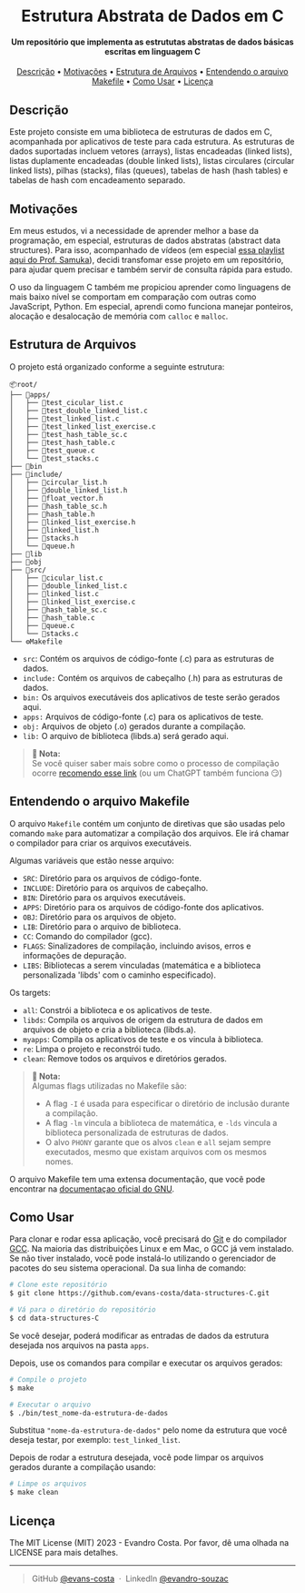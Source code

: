 <h1 align="center">
  <br>
   Estrutura Abstrata de Dados em C
  <br>
</h1>
<h4 align="center">Um repositório que implementa as estrututas abstratas de dados básicas escritas em linguagem C</h4>

<p align="center">
  <a href="#descrição">Descrição</a> •
  <a href="#motivações">Motivações</a> •
  <a href="#estrutura-de-arquivos">Estrutura de Arquivos</a> •
  <a href="#entendendo-o-arquivo-makefile">Entendendo o arquivo Makefile</a> •
  <a href="#como-usar">Como Usar</a> •
  <a href="#licença">Licença</a>
</p>

## Descrição

Este projeto consiste em uma biblioteca de estruturas de dados em C, acompanhada por aplicativos de teste para cada estrutura. As estruturas de dados suportadas incluem vetores (arrays), listas encadeadas (linked lists), listas duplamente encadeadas (double linked lists), listas circulares (circular linked lists), pilhas (stacks), filas (queues), tabelas de hash (hash tables) e tabelas de hash com encadeamento separado.

## Motivações

Em meus estudos, vi a necessidade de aprender melhor a base da programação, em especial, estruturas de dados abstratas (abstract data structures). Para isso, acompanhado de vídeos (em especial [essa playlist aqui do Prof. Samuka](https://www.youtube.com/playlist?list=PL3ZslI15yo2r-gHJtjORRMRKMSNRpf7u5)), decidi transfomar esse projeto em um repositório, para ajudar quem precisar e também servir de consulta rápida para estudo.

O uso da linguagem C também me propiciou aprender como linguagens de mais baixo nível se comportam em comparação com outras como JavaScript, Python. Em especial, aprendi como funciona manejar ponteiros, alocação e desalocação de memória com `calloc` e `malloc`.

## Estrutura de Arquivos

O projeto está organizado conforme a seguinte estrutura:

```
📦root/
├── 📂apps/
│   ├── 📜test_cicular_list.c
│   ├── 📜test_double_linked_list.c
│   ├── 📜test_linked_list.c
│   ├── 📜test_linked_list_exercise.c
│   ├── 📜test_hash_table_sc.c
│   ├── 📜test_hash_table.c
│   ├── 📜test_queue.c
│   └── 📜test_stacks.c
├── 📂bin
├── 📂include/
│   ├── 📜circular_list.h
│   ├── 📜double_linked_list.h
│   ├── 📜float_vector.h
│   ├── 📜hash_table_sc.h
│   ├── 📜hash_table.h
│   ├── 📜linked_list_exercise.h
│   ├── 📜linked_list.h
│   ├── 📜stacks.h
│   └── 📜queue.h
├── 📂lib
├── 📂obj
├── 📂src/
│   ├── 📜cicular_list.c
│   ├── 📜double_linked_list.c
│   ├── 📜linked_list.c
│   ├── 📜linked_list_exercise.c
│   ├── 📜hash_table_sc.c
│   ├── 📜hash_table.c
│   ├── 📜queue.c
│   └── 📜stacks.c
└── ⚙️Makefile
```

- `src`: Contém os arquivos de código-fonte (.c) para as estruturas de dados.
- `include:` Contém os arquivos de cabeçalho (.h) para as estruturas de dados.
- `bin:` Os arquivos executáveis dos aplicativos de teste serão gerados aqui.
- `apps:` Arquivos de código-fonte (.c) para os aplicativos de teste.
- `obj:` Arquivos de objeto (.o) gerados durante a compilação.
- `lib:` O arquivo de biblioteca (libds.a) será gerado aqui.

> **📌 Nota:** </br>
> Se você quiser saber mais sobre como o processo de compilação ocorre [recomendo esse link](https://www.alura.com.br/artigos/o-que-e-compilacao) (ou um ChatGPT também funciona 😏)

## Entendendo o arquivo Makefile

O arquivo `Makefile` contém um conjunto de diretivas que são usadas pelo comando `make` para automatizar a compilação dos arquivos. Ele irá chamar o compilador para criar os arquivos executáveis.

Algumas variáveis que estão nesse arquivo:

- `SRC`: Diretório para os arquivos de código-fonte.
- `INCLUDE`: Diretório para os arquivos de cabeçalho.
- `BIN`: Diretório para os arquivos executáveis.
- `APPS`: Diretório para os arquivos de código-fonte dos aplicativos.
- `OBJ`: Diretório para os arquivos de objeto.
- `LIB`: Diretório para o arquivo de biblioteca.
- `CC`: Comando do compilador (gcc).
- `FLAGS`: Sinalizadores de compilação, incluindo avisos, erros e informações de depuração.
- `LIBS`: Bibliotecas a serem vinculadas (matemática e a biblioteca personalizada 'libds' com o caminho especificado).

Os targets:

- `all`: Constrói a biblioteca e os aplicativos de teste.
- `libds`: Compila os arquivos de origem da estrutura de dados em arquivos de objeto e cria a biblioteca (libds.a).
- `myapps`: Compila os aplicativos de teste e os vincula à biblioteca.
- `re`: Limpa o projeto e reconstrói tudo.
- `clean`: Remove todos os arquivos e diretórios gerados.

> **📌 Nota:** </br>
> Algumas flags utilizadas no Makefile são:
>
> - A flag `-I` é usada para especificar o diretório de inclusão durante a compilação.
> - A flag `-lm` vincula a biblioteca de matemática, e `-lds` vincula a biblioteca personalizada de estruturas de dados.
> - O alvo `PHONY` garante que os alvos `clean` e `all` sejam sempre executados, mesmo que existam arquivos com os mesmos nomes.

O arquivo Makefile tem uma extensa documentação, que você pode encontrar na [documentaçao oficial do GNU](https://www.gnu.org/software/make/manual/make.html#Makefile-Contents).

## Como Usar

Para clonar e rodar essa aplicação, você precisará do [Git](https://git-scm.com) e do compilador [GCC](https://gcc.gnu.org/). Na maioria das distribuições Linux e em Mac, o GCC já vem instalado. Se não tiver instalado, você pode instalá-lo utilizando o gerenciador de pacotes do seu sistema operacional. Da sua linha de comando:

```bash
# Clone este repositório
$ git clone https://github.com/evans-costa/data-structures-C.git

# Vá para o diretório do repositório
$ cd data-structures-C
```

Se você desejar, poderá modificar as entradas de dados da estrutura desejada nos arquivos na pasta `apps`.

Depois, use os comandos para compilar e executar os arquivos gerados:

```bash
# Compile o projeto
$ make

# Executar o arquivo
$ ./bin/test_nome-da-estrutura-de-dados
```

Substitua `"nome-da-estrutura-de-dados"` pelo nome da estrutura que você deseja testar, por exemplo: `test_linked_list`.

Depois de rodar a estrutura desejada, você pode limpar os arquivos gerados durante a compilação usando:

```bash
# Limpe os arquivos
$ make clean
```

## Licença

The MIT License (MIT) 2023 - Evandro Costa. Por favor, dê uma olhada na LICENSE para mais detalhes.

---

> GitHub [@evans-costa](https://github.com/evans-costa) &nbsp;&middot;&nbsp;
> LinkedIn [@evandro-souzac](https://www.linkedin.com/in/evandro-souzac/)

